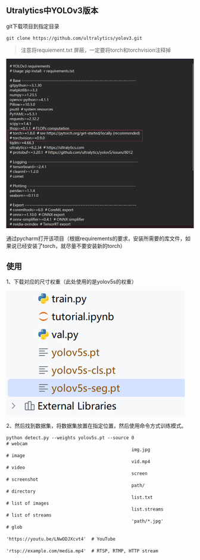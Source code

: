 ## Utralytics中YOLOv3版本



git下载项目到指定目录

```
git clone https://github.com/ultralytics/yolov3.git
```



> 注意将requiement.txt 屏蔽，一定要将torch和torchvision注释掉

<img src="./assets/image-20241119151234891.png" alt="image-20241119151234891" style="zoom:50%;" />

通过pycharm打开该项目（根据requirements的要求，安装所需要的库文件，如果说已经安装了torch，就尽量不要安装新的torch）





## 使用

1、下载对应的尺寸权重（此处使用的是yolov5s的权重）

![image-20241119152859541](./assets/image-20241119152859541.png)



2、然后找到数据集，将数据集放置在指定位置，然后使用命令方式训练模式。

```
python detect.py --weights yolov5s.pt --source 0                               # webcam
                                               img.jpg                         # image
                                               vid.mp4                         # video
                                               screen                          # screenshot
                                               path/                           # directory
                                               list.txt                        # list of images
                                               list.streams                    # list of streams
                                               'path/*.jpg'                    # glob
                                               'https://youtu.be/LNwODJXcvt4'  # YouTube
                                               'rtsp://example.com/media.mp4'  # RTSP, RTMP, HTTP stream
```

